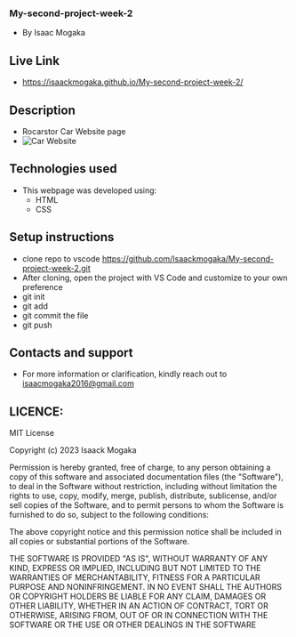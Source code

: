  ### My-second-project-week-2
- By Isaac Mogaka
## Live Link
- https://isaackmogaka.github.io/My-second-project-week-2/
## Description
- Rocarstor Car Website page
- ![Car Website](https://github.com/Isaackmogaka/My-second-project-week-2/assets/132668097/b7c899c8-b04d-420a-908a-fc8211ce86fc)
## Technologies used 
- This webpage was developed using:
   - HTML
   - CSS
## Setup instructions
- clone repo to vscode https://github.com/Isaackmogaka/My-second-project-week-2.git
- After cloning, open the project with VS Code and customize to your own     preference
- git init
- git add
- git commit the file
- git push
## Contacts and support
- For more information or clarification, kindly reach out to isaacmogaka2016@gmail.com
## LICENCE:

MIT License

Copyright (c) 2023 Isaack Mogaka

Permission is hereby granted, free of charge, to any person obtaining a copy
of this software and associated documentation files (the "Software"), to deal
in the Software without restriction, including without limitation the rights
to use, copy, modify, merge, publish, distribute, sublicense, and/or sell
copies of the Software, and to permit persons to whom the Software is
furnished to do so, subject to the following conditions:

The above copyright notice and this permission notice shall be included in all
copies or substantial portions of the Software.

THE SOFTWARE IS PROVIDED "AS IS", WITHOUT WARRANTY OF ANY KIND, EXPRESS OR
IMPLIED, INCLUDING BUT NOT LIMITED TO THE WARRANTIES OF MERCHANTABILITY,
FITNESS FOR A PARTICULAR PURPOSE AND NONINFRINGEMENT. IN NO EVENT SHALL THE
AUTHORS OR COPYRIGHT HOLDERS BE LIABLE FOR ANY CLAIM, DAMAGES OR OTHER
LIABILITY, WHETHER IN AN ACTION OF CONTRACT, TORT OR OTHERWISE, ARISING FROM,
OUT OF OR IN CONNECTION WITH THE SOFTWARE OR THE USE OR OTHER DEALINGS IN THE
SOFTWARE

